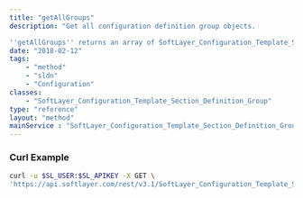 ```yaml
---
title: "getAllGroups"
description: "Get all configuration definition group objects. 

''getAllGroups'' returns an array of SoftLayer_Configuration_Template_Section_Definition_Group objects upon success. "
date: "2018-02-12"
tags:
    - "method"
    - "sldn"
    - "Configuration"
classes:
    - "SoftLayer_Configuration_Template_Section_Definition_Group"
type: "reference"
layout: "method"
mainService : "SoftLayer_Configuration_Template_Section_Definition_Group"
---
```


### Curl Example
```bash
curl -u $SL_USER:$SL_APIKEY -X GET \
'https://api.softlayer.com/rest/v3.1/SoftLayer_Configuration_Template_Section_Definition_Group/getAllGroups'
```
